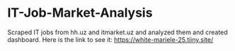 # IT-Job-Market-Analysis
Scraped IT jobs from hh.uz and itmarket.uz and analyzed them and created dashboard. 
Here is the link to see it: https://white-mariele-25.tiiny.site/
